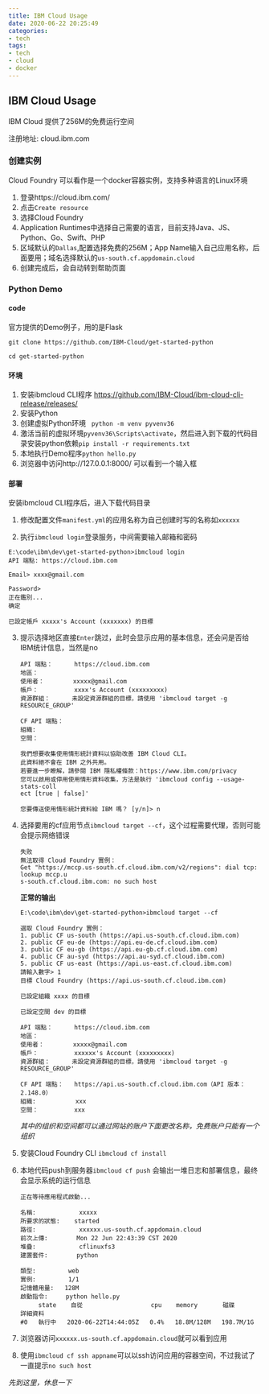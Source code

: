 ```yaml
---
title: IBM Cloud Usage
date: 2020-06-22 20:25:49
categories:
- tech
tags:
- tech
- cloud
- docker
---
```



## IBM Cloud Usage

IBM Cloud 提供了256M的免费运行空间

注册地址: cloud.ibm.com

### 创建实例

Cloud Foundry 可以看作是一个docker容器实例，支持多种语言的Linux环境

1. 登录https://cloud.ibm.com/
2. 点击`Create resource`
3. 选择Cloud Foundry
4. Application Runtimes中选择自己需要的语言，目前支持Java、JS、Python、Go、Swift、PHP
5. 区域默认的`Dallas`,配置选择免费的256M；App Name输入自己应用名称，后面要用；域名选择默认的`us-south.cf.appdomain.cloud`
6. 创建完成后，会自动转到帮助页面

### Python Demo

#### code

官方提供的Demo例子，用的是Flask

`git clone https://github.com/IBM-Cloud/get-started-python`

`cd get-started-python`

#### 环境

1. 安装ibmcloud CLI程序 https://github.com/IBM-Cloud/ibm-cloud-cli-release/releases/
2. 安装Python
3. 创建虚拟Python环境 ` python -m venv pyvenv36`
4. 激活当前的虚拟环境`pyvenv36\Scripts\activate`，然后进入到下载的代码目录安装python依赖`pip install -r requirements.txt`
5. 本地执行Demo程序`python hello.py`
6. 浏览器中访问http://127.0.0.1:8000/ 可以看到一个输入框

#### 部署

安装ibmcloud CLI程序后，进入下载代码目录

1. 修改配置文件`manifest.yml`的应用名称为自己创建时写的名称如`xxxxxx`

2.  执行`ibmcloud login`登录服务，中间需要输入邮箱和密码

   ```shell
   E:\code\ibm\dev\get-started-python>ibmcloud login
   API 端點: https://cloud.ibm.com
   
   Email> xxxx@gmail.com
   
   Password>
   正在鑑別...
   确定
   
   已設定帳戶 xxxxx's Account (xxxxxxx) 的目標
   ```

   

3. 提示选择地区直接`Enter`跳过，此时会显示应用的基本信息，还会问是否给IBM统计信息，当然是no

   ```shell
   API 端點：      https://cloud.ibm.com
   地區：
   使用者：        xxxxx@gmail.com
   帳戶：          xxxx's Account (xxxxxxxxx)
   資源群組：      未設定資源群組的目標，請使用 'ibmcloud target -g RESOURCE_GROUP'
   
   CF API 端點：
   組織:
   空間：
   
   我們想要收集使用情形統計資料以協助改善 IBM Cloud CLI。
   此資料絕不會在 IBM 之外共用。
   若要進一步瞭解，請參閱 IBM 隱私權條款：https://www.ibm.com/privacy
   您可以啟用或停用使用情形資料收集，方法是執行 'ibmcloud config --usage-stats-coll
   ect [true | false]'
   
   您要傳送使用情形統計資料給 IBM 嗎？ [y/n]> n
   ```

   

4. 选择要用的cf应用节点`ibmcloud target --cf`，这个过程需要代理，否则可能会提示网络错误

   ```shell
   失败
   無法取得 Cloud Foundry 實例：
   Get "https://mccp.us-south.cf.cloud.ibm.com/v2/regions": dial tcp: lookup mccp.u
   s-south.cf.cloud.ibm.com: no such host
   ```

   **正常的输出**

   ```shell
   E:\code\ibm\dev\get-started-python>ibmcloud target --cf
   
   選取 Cloud Foundry 實例：
   1. public CF us-south (https://api.us-south.cf.cloud.ibm.com)
   2. public CF eu-de (https://api.eu-de.cf.cloud.ibm.com)
   3. public CF eu-gb (https://api.eu-gb.cf.cloud.ibm.com)
   4. public CF au-syd (https://api.au-syd.cf.cloud.ibm.com)
   5. public CF us-east (https://api.us-east.cf.cloud.ibm.com)
   請輸入數字> 1
   目標 Cloud Foundry (https://api.us-south.cf.cloud.ibm.com)
   
   已設定組織 xxxx 的目標
   
   已設定空間 dev 的目標
   
   API 端點：      https://cloud.ibm.com
   地區：
   使用者：        xxxxx@gmail.com
   帳戶：          xxxxxx's Account (xxxxxxxxx)
   資源群組：      未設定資源群組的目標，請使用 'ibmcloud target -g RESOURCE_GROUP'
   
   CF API 端點：   https://api.us-south.cf.cloud.ibm.com（API 版本：2.148.0）
   組織:           xxx
   空間：          xxx
   ```

   *其中的组织和空间都可以通过网站的账户下面更改名称，免费账户只能有一个组织*

5. 安装Cloud Foundry CLI `ibmcloud cf install`

6. 本地代码push到服务器`ibmcloud cf push` 会输出一堆日志和部署信息，最终会显示系统的运行信息

   ```shell
   正在等待應用程式啟動...
   
   名稱:            xxxxx
   所要求的狀態:    started
   路徑:            xxxxxx.us-south.cf.appdomain.cloud
   前次上傳:        Mon 22 Jun 22:43:39 CST 2020
   堆疊:            cflinuxfs3
   建置套件:        python
   
   類型:         web
   實例:         1/1
   記憶體用量:   128M
   啟動指令:     python hello.py
        state    自從                   cpu    memory       磁碟        詳細資料
   #0   執行中   2020-06-22T14:44:05Z   0.4%   18.8M/128M   198.7M/1G
   
   ```

   

7. 浏览器访问`xxxxxx.us-south.cf.appdomain.cloud`就可以看到应用

8. 使用`ibmcloud cf ssh appname`可以以ssh访问应用的容器空间，不过我试了一直提示`no such host`



*先到这里，休息一下*

